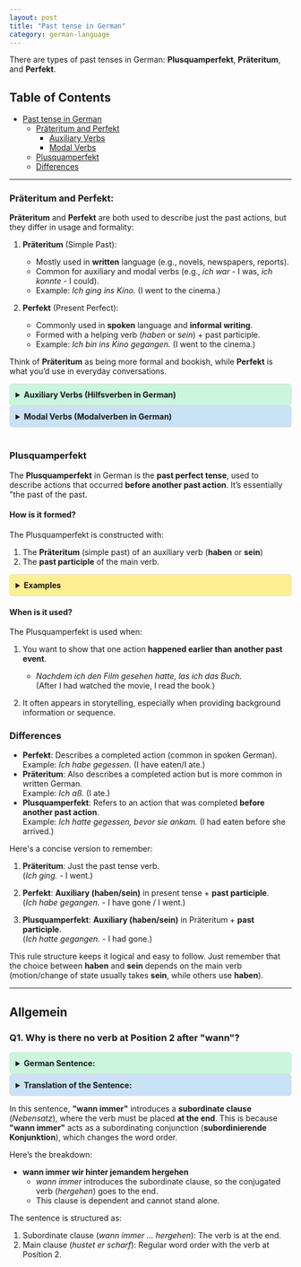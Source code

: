 ```yaml
---
layout: post
title: "Past tense in German"
category: german-language
---
```


There are types of past tenses in German: **Plusquamperfekt**, **Präteritum**, and **Perfekt**.

## Table of Contents
- [Past tense in German](#past-tense-in-german)
    - [Präteritum and Perfekt](#präteritum-and-perfekt)
        - [Auxiliary Verbs](#auxiliary-verbs-hilfsverben-in-german)
       - [Modal Verbs](#modal-verbs-modalverben-in-german)
    - [Plusquamperfekt](#plusquamperfekt)
    - [Differences](#differences)
    
---

### Präteritum and Perfekt:
**Präteritum** and **Perfekt** are both used to describe just the past actions, but they differ in usage and formality:
1. **Präteritum** (Simple Past):
   - Mostly used in **written** language (e.g., novels, newspapers, reports).
   - Common for auxiliary and modal verbs (e.g., *ich war* - I was, *ich konnte* - I could).
   - Example: *Ich ging ins Kino.* (I went to the cinema.)

2. **Perfekt** (Present Perfect):
   - Commonly used in **spoken** language and **informal writing**.
   - Formed with a helping verb (*haben* or *sein*) + past participle.
   - Example: *Ich bin ins Kino gegangen.* (I went to the cinema.)

Think of **Präteritum** as being more formal and bookish, while **Perfekt** is what you’d use in everyday conversations.

<!-- color can also be rgba format -> background-color: rgba(220, 201, 246, 0.8); -->
<details style="background-color: #c9f6dc; padding: 10px; border-radius: 5px; border: 1px solid #ddd;">
  <summary style="cursor: pointer; font-weight: bold;">Auxiliary Verbs (Hilfsverben in German)</summary>

  <p><strong>Definition:</strong> Auxiliary verbs are “helping verbs” used to form tenses, moods, or voices in combination with other verbs.</p>

  <p><strong>In German:</strong> The three main auxiliary verbs are:</p>
  <ul>
    <li><em>sein</em> (to be)</li>
    <li><em>haben</em> (to have)</li>
    <li><em>werden</em> (to become)</li>
  </ul>

  <p><strong>Usage:</strong></p>
  <ul>
    <li><strong>Tenses:</strong> Ich habe gegessen. (I have eaten.)</li>
    <li><strong>Passive voice:</strong> Das Auto wird repariert. (The car is being repaired.)</li>
    <li><strong>Future tense:</strong> Ich werde es machen. (I will do it.)</li>
  </ul>

</details>

<details style="background-color: #c9e2f6; padding: 10px; border-radius: 5px; border: 1px solid #ddd;">
  <summary style="cursor: pointer; font-weight: bold;">Modal Verbs (Modalverben in German)</summary>

  <p><strong>Definition:</strong> Modal verbs express necessity, possibility, ability, permission, or obligation. They modify the meaning of the main verb.</p>

  <p><strong>In German:</strong> The six modal verbs are:</p>
  <ul>
    <li><em>können</em> (can, to be able to)</li>
    <li><em>müssen</em> (must, to have to)</li>
    <li><em>dürfen</em> (may, to be allowed to)</li>
    <li><em>sollen</em> (should, to be supposed to)</li>
    <li><em>wollen</em> (to want to)</li>
    <li><em>mögen</em> (to like to)</li>
  </ul>

  <p><strong>Usage:</strong></p>
  <ul>
    <li><strong>Express ability:</strong> *Ich kann schwimmen.* (I can swim.)</li>
    <li><strong>Express necessity:</strong> *Ich muss lernen.* (I have to study.)</li>
    <li><strong>Express permission:</strong> *Darf ich gehen?* (May I leave?)</li>
  </ul>

</details>
<br>

### Plusquamperfekt
The **Plusquamperfekt** in German is the **past perfect tense**, used to describe actions that occurred **before another past action**. It’s essentially "the past of the past.
#### How is it formed?
The Plusquamperfekt is constructed with:
1. The **Präteritum** (simple past) of an auxiliary verb (**haben** or **sein**)   
2. The **past participle** of the main verb.

<details style="background-color: rgba(255, 235, 120, 0.8); padding: 10px; border-radius: 5px; border: 1px solid rgba(220, 201, 246, 0.5);">
  <summary style="cursor: pointer; font-weight: bold;">Examples</summary>

  <p><strong>Example 1:</strong></p>
  <ul>
    <li><em>Ich hatte gegessen, bevor sie kam.</em></li>
      - (I had eaten before she came.)
  </ul>
  <p><strong>Explanation:</strong> <em>hatte</em> (Präteritum of <em>haben</em>) + <em>gegessen</em> (past participle of <em>essen</em>)</p>

  <p><strong>Example 2:</strong></p>
  <ul>
    <li><em>Er war gegangen, bevor es dunkel wurde.</em></li>
      - (He had left before it got dark.)
  </ul>
  <p><strong>Explanation:</strong> <em>war</em> (Präteritum of <em>sein</em>) + <em>gegangen</em> (past participle of <em>gehen</em>)</p>
</details>

#### When is it used?
The Plusquamperfekt is used when:
1. You want to show that one action **happened earlier than another past event**.
   - *Nachdem ich den Film gesehen hatte, las ich das Buch.*  
     (After I had watched the movie, I read the book.)

2. It often appears in storytelling, especially when providing background information or sequence.

### **Differences**
- **Perfekt**: Describes a completed action (common in spoken German).  
  Example: *Ich habe gegessen.* (I have eaten/I ate.)
- **Präteritum**: Also describes a completed action but is more common in written German.  
  Example: *Ich aß.* (I ate.)
- **Plusquamperfekt**: Refers to an action that was completed **before another past action**.  
  Example: *Ich hatte gegessen, bevor sie ankam.* (I had eaten before she arrived.)

Here's a concise version to remember:

1. **Präteritum**: Just the past tense verb.  
   (*Ich ging.* - I went.)

2. **Perfekt**: **Auxiliary (haben/sein)** in present tense + **past participle**.  
   (*Ich habe gegangen.* - I have gone / I went.)

3. **Plusquamperfekt**: **Auxiliary (haben/sein)** in Präteritum + **past participle**.  
   (*Ich hatte gegangen.* - I had gone.)

This rule structure keeps it logical and easy to follow. Just remember that the choice between **haben** and **sein** depends on the main verb (motion/change of state usually takes **sein**, while others use **haben**).

---
## **Allgemein**

### Q1. Why is there no verb at Position 2 after "wann"?

<details style="background-color: #c9f6dc; padding: 10px; border-radius: 5px; border: 1px solid #ddd;">
  <summary style="cursor: pointer; font-weight: bold;">German Sentence:</summary>
    <p>Wann immer wir hinter jemandem hergehen, der auf der Straße raucht, hustet er scharf, und dann stell ich mir vor, wie seine Stimmbänder gegeneinander scheuern, feucht und rosa wie Hühnerfleisch.</p>
</details>
<details style="background-color: #c9e2f6; padding: 10px; border-radius: 5px; border: 1px solid #ddd;">
  <summary style="cursor: pointer; font-weight: bold;">Translation of the Sentence:</summary>
    <p>Whenever we walk behind someone who is smoking on the street, he coughs sharply, and then I imagine how his vocal cords rub against each other, moist and pink like chicken meat.</p>
</details>

In this sentence, **"wann immer"** introduces a **subordinate clause** (*Nebensatz*), where the verb must be placed **at the end**. This is because **"wann immer"** acts as a subordinating conjunction (**subordinierende Konjunktion**), which changes the word order.

Here’s the breakdown:
- **wann immer wir hinter jemandem hergehen**  
  - *wann immer* introduces the subordinate clause, so the conjugated verb (*hergehen*) goes to the end.
  - This clause is dependent and cannot stand alone.

The sentence is structured as:
1. Subordinate clause (*wann immer ... hergehen*): The verb is at the end.  
2. Main clause (*hustet er scharf*): Regular word order with the verb at Position 2.

